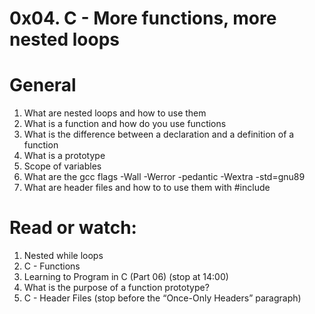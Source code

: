 # 0x04. C - More functions, more nested loops


# General


1. What are nested loops and how to use them
2. What is a function and how do you use functions
3. What is the difference between a declaration and a definition of a function
4. What is a prototype
5. Scope of variables
6. What are the gcc flags -Wall -Werror -pedantic -Wextra -std=gnu89
7. What are header files and how to to use them with #include


# Read or watch:


1. Nested while loops
2. C - Functions
3. Learning to Program in C (Part 06) (stop at 14:00)
4. What is the purpose of a function prototype?
5. C - Header Files (stop before the “Once-Only Headers” paragraph)
